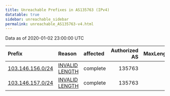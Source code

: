 ```yaml
---
title: Unreachable Prefixes in AS135763 (IPv4)
datatable: true
sidebar: unreachable_sidebar
permalink: unreachable_AS135763-v4.html
---
```


Data as of 2020-01-02 23:00:00 UTC


<div class="datatable-begin"></div>

| Prefix                                                     | Reason                                                                                                      | affected   |   Authorized AS |   MaxLength | Anchor                                       |   unreachable /24s |
|:-----------------------------------------------------------|:------------------------------------------------------------------------------------------------------------|:-----------|----------------:|------------:|:---------------------------------------------|-------------------:|
| [103.146.156.0/24](https://stat.ripe.net/103.146.156.0/24) | [INVALID LENGTH](https://rpki-validator.ripe.net/announcement-preview?asn=AS135763&prefix=103.146.156.0/24) | complete   |          135763 |          23 | [APNIC](unreachable_APNIC_RPKI_Root-v4.html) |                  1 |
| [103.146.157.0/24](https://stat.ripe.net/103.146.157.0/24) | [INVALID LENGTH](https://rpki-validator.ripe.net/announcement-preview?asn=AS135763&prefix=103.146.157.0/24) | complete   |          135763 |          23 | [APNIC](unreachable_APNIC_RPKI_Root-v4.html) |                  1 |

<div class="datatable-end"></div>